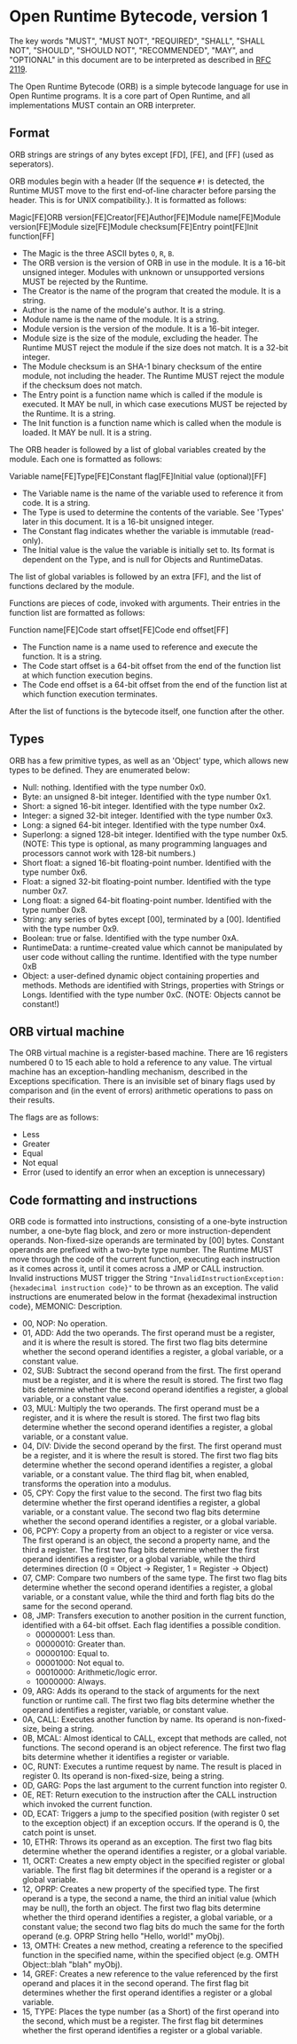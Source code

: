 # Open Runtime Bytecode, version 1

The key words "MUST", "MUST NOT", "REQUIRED", "SHALL", "SHALL NOT", "SHOULD", "SHOULD NOT", "RECOMMENDED", "MAY", and "OPTIONAL" in this document are to be interpreted as described in [RFC 2119](http://www.ietf.org/rfc/rfc2119.txt).

The Open Runtime Bytecode (ORB) is a simple bytecode language for use in Open Runtime programs. It is a core part of Open Runtime, and all implementations MUST contain an ORB interpreter.

## Format

ORB strings are strings of any bytes except [FD], [FE], and [FF] (used as seperators).

ORB modules begin with a header (If the sequence `#!` is detected, the Runtime MUST move to the first end-of-line character before parsing the header. This is for UNIX compatibility.). It is formatted as follows:

Magic[FE]ORB version[FE]Creator[FE]Author[FE]Module name[FE]Module version[FE]Module size[FE]Module checksum[FE]Entry point[FE]Init function[FF]

* The Magic is the three ASCII bytes `O`, `R`, `B`.
* The ORB version is the version of ORB in use in the module. It is a 16-bit unsigned integer. Modules with unknown or unsupported versions MUST be rejected by the Runtime.
* The Creator is the name of the program that created the module. It is a string.
* Author is the name of the module's author. It is a string.
* Module name is the name of the module. It is a string.
* Module version is the version of the module. It is a 16-bit integer.
* Module size is the size of the module, excluding the header. The Runtime MUST reject the module if the size does not match. It is a 32-bit integer.
* The Module checksum is an SHA-1 binary checksum of the entire module, not including the header. The Runtime MUST reject the module if the checksum does not match.
* The Entry point is a function name which is called if the module is executed. It MAY be null, in which case executions MUST be rejected by the Runtime. It is a string.
* The Init function is a function name which is called when the module is loaded. It MAY be null. It is a string.

The ORB header is followed by a list of global variables created by the module. Each one is formatted as follows:

Variable name[FE]Type[FE]Constant flag[FE]Initial value (optional)[FF]

* The Variable name is the name of the variable used to reference it from code. It is a string.
* The Type is used to determine the contents of the variable. See 'Types' later in this document. It is a 16-bit unsigned integer.
* The Constant flag indicates whether the variable is immutable (read-only).
* The Initial value is the value the variable is initially set to. Its format is dependent on the Type, and is null for Objects and RuntimeDatas.

The list of global variables is followed by an extra [FF], and the list of functions declared by the module.

Functions are pieces of code, invoked with arguments. Their entries in the function list are formatted as follows:

Function name[FE]Code start offset[FE]Code end offset[FF]

* The Function name is a name used to reference and execute the function. It is a string.
* The Code start offset is a 64-bit offset from the end of the function list at which function execution begins.
* The Code end offset is a 64-bit offset from the end of the function list at which function execution terminates.

After the list of functions is the bytecode itself, one function after the other.

## Types

ORB has a few primitive types, as well as an 'Object' type, which allows new types to be defined. They are enumerated below:

* Null: nothing. Identified with the type number 0x0.
* Byte: an unsigned 8-bit integer. Identified with the type number 0x1.
* Short: a signed 16-bit integer. Identified with the type number 0x2.
* Integer: a signed 32-bit integer. Identified with the type number 0x3.
* Long: a signed 64-bit integer. Identified with the type number 0x4.
* Superlong: a signed 128-bit integer. Identified with the type number 0x5. (NOTE: This type is optional, as many programming languages and processors cannot work with 128-bit numbers.)
* Short float: a signed 16-bit floating-point number. Identified with the type number 0x6.
* Float: a signed 32-bit floating-point number. Identified with the type number 0x7.
* Long float: a signed 64-bit floating-point number. Identified with the type number 0x8.
* String: any series of bytes except [00], terminated by a [00]. Identified with the type number 0x9.
* Boolean: true or false. Identified with the type number 0xA.
* RuntimeData: a runtime-created value which cannot be manipulated by user code without calling the runtime. Identified with the type number 0xB
* Object: a user-defined dynamic object containing properties and methods. Methods are identified with Strings, properties with Strings or Longs. Identified with the type number 0xC. (NOTE: Objects cannot be constant!)

## ORB virtual machine

The ORB virtual machine is a register-based machine. There are 16 registers numbered 0 to 15 each able to hold a reference to any value. The virtual machine has an exception-handling mechanism, described in the Exceptions specification. There is an invisible set of binary flags used by comparison and (in the event of errors) arithmetic operations to pass on their results.

The flags are as follows:

* Less
* Greater
* Equal
* Not equal
* Error (used to identify an error when an exception is unnecessary)

## Code formatting and instructions

ORB code is formatted into instructions, consisting of a one-byte instruction number, a one-byte flag block, and zero or more instruction-dependent operands. Non-fixed-size operands are terminated by [00] bytes. Constant operands are prefixed with a two-byte type number. The Runtime MUST move through the code of the current function, executing each instruction as it comes across it, until it comes across a JMP or CALL instruction. Invalid instructions MUST trigger the String `"InvalidInstructionException:{hexadecimal instruction code}"` to be thrown as an exception. The valid instructions are enumerated below in the format {hexadeximal instruction code}, MEMONIC: Description.

* 00, NOP: No operation.
* 01, ADD: Add the two operands. The first operand must be a register, and it is where the result is stored. The first two flag bits determine whether the second operand identifies a register, a global variable, or a constant value.
* 02, SUB: Subtract the second operand from the first. The first operand must be a register, and it is where the result is stored. The first two flag bits determine whether the second operand identifies a register, a global variable, or a constant value.
* 03, MUL: Multiply the two operands. The first operand must be a register, and it is where the result is stored. The first two flag bits determine whether the second operand identifies a register, a global variable, or a constant value.
* 04, DIV: Divide the second operand by the first. The first operand must be a register, and it is where the result is stored. The first two flag bits determine whether the second operand identifies a register, a global variable, or a constant value. The third flag bit, when enabled, transforms the operation into a modulus.
* 05, CPY: Copy the first value to the second. The first two flag bits determine whether the first operand identifies a register, a global variable, or a constant value. The second two flag bits determine whether the second operand identifies a register, or a global variable.
* 06, PCPY: Copy a property from an object to a register or vice versa. The first operand is an object, the second a property name, and the third a register. The first two flag bits determine whether the first operand identifies a register, or a global variable, while the third determines direction (0 = Object -> Register, 1 = Register -> Object)
* 07, CMP: Compare two numbers of the same type. The first two flag bits determine whether the second operand identifies a register, a global variable, or a constant value, while the third and forth flag bits do the same for the second operand.
* 08, JMP: Transfers execution to another position in the current function, identified with a 64-bit offset. Each flag identifies a possible condition.
  * 00000001: Less than.
  * 00000010: Greater than.
  * 00000100: Equal to.
  * 00001000: Not equal to.
  * 00010000: Arithmetic/logic error.
  * 10000000: Always.
* 09, ARG: Adds its operand to the stack of arguments for the next function or runtime call. The first two flag bits determine whether the operand identifies a register, variable, or constant value.
* 0A, CALL: Executes another function by name. Its operand is non-fixed-size, being a string.
* 0B, MCAL: Almost identical to CALL, except that methods are called, not functions. The second operand is an object reference. The first two flag bits determine whether it identifies a register or variable.
* 0C, RUNT: Executes a runtime request by name. The result is placed in register 0. Its operand is non-fixed-size, being a string.
* 0D, GARG: Pops the last argument to the current function into register 0.
* 0E, RET: Return execution to the instruction after the CALL instruction which invoked the current function.
* 0D, ECAT: Triggers a jump to the specified position (with register 0 set to the exception object) if an exception occurs. If the operand is 0, the catch point is unset.
* 10, ETHR: Throws its operand as an exception. The first two flag bits determine whether the operand identifies a register, or a global variable.
* 11, OCRT: Creates a new empty object in the specified register or global variable. The first flag bit determines if the operand is a register or a global variable.
* 12, OPRP: Creates a new property of the specified type. The first operand is a type, the second a name, the third an initial value (which may be null), the forth an object. The first two flag bits determine whether the third operand identifies a register, a global variable, or a constant value; the second two flag bits do much the same for the forth operand (e.g. OPRP String hello "Hello, world!" myObj).
* 13, OMTH: Creates a new method, creating a reference to the specified function in the specified name, within the specified object (e.g. OMTH Object::blah "blah" myObj).
* 14, GREF: Creates a new reference to the value referenced by the first operand and places it in the second operand. The first flag bit determines whether the first operand identifies a register or a global variable.
* 15, TYPE: Places the type number (as a Short) of the first operand into the second, which must be a register. The first flag bit determines whether the first operand identifies a register or a global variable.
